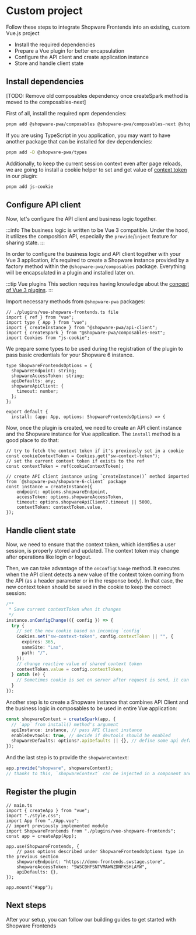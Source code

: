 # Custom project

Follow these steps to integrate Shopware Frontends into an existing, custom Vue.js project

- Install the required dependencies
- Prepare a Vue plugin for better encapsulation
- Configure the API client and create application instance
- Store and handle client state

## Install dependencies

[TODO: Remove old composables dependency once createSpark method is moved to the composables-next]

First of all, install the required npm dependencies:

```bash
pnpm add @shopware-pwa/composables @shopware-pwa/composables-next @shopware-pwa/shopware-6-client
```

If you are using TypeScript in you application, you may want to have another package that can be installed for dev dependencies:

```bash
pnpm add -D @shopware-pwa/types
```

Additionally, to keep the current session context even after page reloads, we are going to install a cookie helper to set and get value of [context token](https://shopware.stoplight.io/docs/store-api/ZG9jOjEwODA3NjQx-authentication-and-authorisation) in our plugin:

```bash
pnpm add js-cookie
```

## Configure API client

Now, let's configure the API client and business logic together.

:::info
The business logic is written to be Vue 3 compatible. Under the hood, it utilizes the composition API, especially the `provide`/`inject` feature for sharing state.
:::

In order to configure the business logic and API client together with your Vue 3 application, it's required to create a Shopware instance provided by a factory method within the `@shopware-pwa/composables` package. Everything will be encapsulated in a plugin and installed later on.

:::tip Vue plugins
This section requires having knowledge about the [concept of Vue 3 plugins](https://vuejs.org/guide/reusability/plugins.html#writing-a-plugin).
:::

Import necessary methods from `@shopware-pwa` packages:

```ts{4-6}
// ./plugins/vue-shopware-frontends.ts file
import { ref } from "vue";
import type { App } from "vue";
import { createInstance } from "@shopware-pwa/api-client";
import { createSpark } from "@shopware-pwa/composables-next";
import Cookies from "js-cookie";

```

We prepare some types to be used during the registration of the plugin to pass basic credentials for your Shopware 6 instance.

```ts{1-8,11}
type ShopwareFrontendsOptions = {
  shopwareEndpoint: string;
  shopwareAccessToken: string;
  apiDefaults: any;
  shopwareApiClient: {
    timeout: number;
  };
};

export default {
  install: (app: App, options: ShopwareFrontendsOptions) => {
```

Now, once the plugin is created, we need to create an API client instance and the Shopware instance for Vue application. The `install` method is a good place to do that:

```ts{7}
// try to fetch the context token if it's previously set in a cookie
const cookieContextToken = Cookies.get("sw-context-token");
// set the current context token if exists to the ref
const contextToken = ref(cookieContextToken);

// create API client instance using `createInstance()` method imported from `@shopware-pwa/shopware-6-client` package
const instance = createInstance({
    endpoint: options.shopwareEndpoint,
    accessToken: options.shopwareAccessToken,
    timeout: options.shopwareApiClient?.timeout || 5000,
    contextToken: contextToken.value,
});
```

## Handle client state

Now, we need to ensure that the context token, which identifies a user session, is properly stored and updated. The context token may change after operations like login or logout.

Then, we can take advantage of the `onConfigChange` method. It executes when the API client detects a new value of the context token coming from the API (as a header parameter or in the response body). In that case, the new context token should be saved in the cookie to keep the correct session:

```ts
/**
 * Save current contextToken when it changes
 */
instance.onConfigChange(({ config }) => {
  try {
    // set the new cookie based on incoming `config`
    Cookies.set("sw-context-token", config.contextToken || "", {
      expires: 365,
      sameSite: "Lax",
      path: "/",
    });
    // change reactive value of shared context token
    contextToken.value = config.contextToken;
  } catch (e) {
    // Sometimes cookie is set on server after request is send, it can fail silently
  }
});
```

Another step is to create a Shopware instance that combines API Client and the business logic in composables to be used in entire Vue application:

```ts
const shopwareContext = createSpark(app, {
  // `app` from install() method's argument
  apiInstance: instance, // pass API Client instance
  enableDevtools: true, // decide if devtools should be enabled
  shopwareDefaults: options?.apiDefaults || {}, // define some api default parameters - explained in Configuration section (TODO: Explain in Configuration Section)
});
```

And the last step is to provide the `shopwareContext`:

```ts
app.provide("shopware", shopwareContext);
// thanks to this, `shopwareContext` can be injected in a component and other Vue-instance-aware places (like composables).
```

## Register the plugin

```ts{6,9-14}
// main.ts
import { createApp } from "vue";
import "./style.css";
import App from "./App.vue";
// import previously implemented module
import ShopwareFrontends from "./plugins/vue-shopware-frontends";
const app = createApp(App);

app.use(ShopwareFrontends, {
    // pass options described under ShopwareFrontendsOptions type in the previous section
    shopwareEndpoint: "https://demo-frontends.swstage.store",
    shopwareAccessToken: "SWSCBHFSNTVMAWNZDNFKSHLAYW",
    apiDefaults: {},
});

app.mount("#app");
```

## Next steps

After your setup, you can follow our building guides to get started with Shopware Frontends

<PageRef page="../../getting-started/navigation" title="Getting Started - Navigation" sub="Let's implement a store navigation" />
